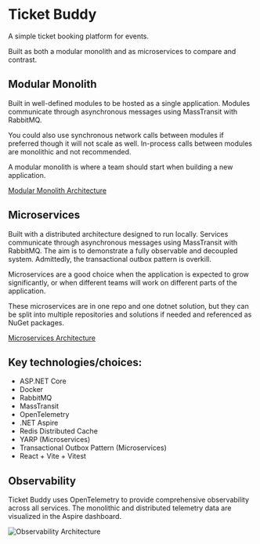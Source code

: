 # Ticket Buddy
A simple ticket booking platform for events.

Built as both a modular monolith and as microservices to compare and contrast.

## Modular Monolith
Built in well-defined modules to be hosted as a single application. Modules communicate through asynchronous messages using MassTransit with RabbitMQ. 

You could also use synchronous network calls between modules if preferred though it will not scale as well.
In-process calls between modules are monolithic and not recommended.

A modular monolith is where a team should start when building a new application.

[Modular Monolith Architecture](./ModularMonolith/README.md)

## Microservices
Built with a distributed architecture designed to run locally. Services communicate through asynchronous messages using MassTransit with RabbitMQ.
The aim is to demonstrate a fully observable and decoupled system.
Admittedly, the transactional outbox pattern is overkill.

Microservices are a good choice when the application is expected to grow significantly, or when different teams will work on different parts of the application.

These microservices are in one repo and one dotnet solution, but they can be split into multiple repositories and solutions if needed and referenced as NuGet packages.

[Microservices Architecture](./Microservices/README.md)

## Key technologies/choices:
- ASP.NET Core
- Docker
- RabbitMQ
- MassTransit
- OpenTelemetry
- .NET Aspire
- Redis Distributed Cache
- YARP (Microservices)
- Transactional Outbox Pattern (Microservices)
- React + Vite + Vitest

## Observability

Ticket Buddy uses OpenTelemetry to provide comprehensive observability across all services. 
The monolithic and distributed telemetry data are visualized in the Aspire dashboard.

![Observability Architecture](./Observability.png)
